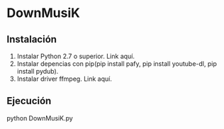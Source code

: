 # DownMusiK

## Instalación
  1. Instalar Python 2.7 o superior. Link aquí.
  2. Instalar depencias con pip(pip install pafy, pip install youtube-dl, pip install pydub).
  3. Instalar driver ffmpeg. Link aquí.
## Ejecución
  python DownMusiK.py
